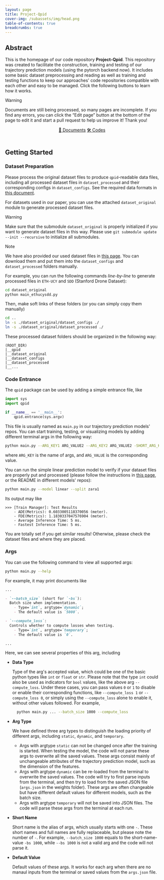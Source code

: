 ```yaml
---
layout: page
title: Project-Qpid
cover-img: /subassets/img/head.png
table-of-contents: true
breadcrumbs: true
---
```

<!--
 * @Author: Conghao Wong
 * @Date: 2025-04-11 10:13:41
 * @LastEditors: Conghao Wong
 * @LastEditTime: 2025-05-19 16:46:55
 * @Github: https://cocoon2wong.github.io
 * Copyright 2025 Conghao Wong, All Rights Reserved.
-->

## Abstract

This is the homepage of our code repository **Project-Qpid**.
This repository was created to facilitate the construction, training and testing of our trajectory prediction models (using the pytorch backend now).
It includes some basic dataset preprocessing and reading as well as training and testing functions to keep our approaches' code repositories compatible with each other and easy to be managed.
Click the following buttons to learn how it works.

> [!WARNING]
> Documents are still being processed, so many pages are incomplete.
> If you find any errors, you can click the “Edit page” button at the bottom of the page to edit it and start a pull request to help us improve it!
> Thank you!

<div style="text-align: center;">
    <a class="btn btn-colorful btn-lg" href="./docs">📖 Documents</a>
    <a class="btn btn-colorful btn-lg" href="{{ site.github.repository_url }}">🛠️ Codes</a>
    <br><br>
</div>

## Getting Started

### Dataset Preparation

Please process the original dataset files to produce `qpid`-readable data files, including all processed dataset files in `dataset_processed` and their corresponding configs in `dataset_configs`.
See the required data formats in [this document](./docs/dataset/file-formats).

For datasets used in our paper, you can use the attached `dataset_original` module to generate processed dataset files.

> [!WARNING]
> Make sure that the submodule `dataset_original` is properly initialized if you want to generate dataset files in this way.
> Please use `git submodule update --init --recursive` to initialize all submodules.

> [!NOTE]
> We have also provided our used dataset files in [this page](./docs/dataset/create-processed-dataset-files).
> You can download them and put them into the `dataset_configs` and `dataset_processed` folders manually.

For example, you can run the following commands *line-by-line* to generate processed files in `ETH-UCY` and `SDD` (Stanford Drone Dataset):

```bash
cd dataset_original
python main_ethucysdd.py
```

Then, make soft links of these folders (or you can simply copy them manually)

```bash
cd ..
ln -s ./dataset_original/dataset_configs ./
ln -s ./dataset_original/dataset_processed ./
```

These processed dataset folders should be organized in the following way:

```none
(ROOT_DIR)
|__qpid
|__dataset_original
|__dataset_configs
|__dataset_processed
|__...
```

### Code Entrance

The `qpid` package can be used by adding a simple entrance file, like

```python
import sys
import qpid

if __name__ == '__main__':
    qpid.entrance(sys.argv)
```

This file is usually named as `main.py` in our trajectory prediction models' repos.
You can start training, testing, or visualizing models by adding different terminal args in the following way:

```bash
python main.py --ARG_KEY1 ARG_VALUE2 --ARG_KEY2 ARG_VALUE2 -SHORT_ARG_KEY3 ARG_VALUE3 ...
```

where `ARG_KEY` is the name of args, and `ARG_VALUE` is the corresponding value.

You can run the simple linear prediction model to verify if your dataset files are properly put and processed (please follow the instructions in [this page](https://projectunpredictable.com/Project-Luna/howToUse/), or the README in different models' repos):

```bash
python main.py --model linear --split zara1
```

Its output may like

```null
>>> [Train Manager]: Test Results
    - ADE(Metrics): 0.6033005118370056 (meter).
    - FDE(Metrics): 1.1830337047576904 (meter).
    - Average Inference Time: 5 ms.
    - Fastest Inference Time: 5 ms.
```

You are totally set if you get similar results!
Otherwise, please check the dataset files and where they are placed.


### Args

You can use the following command to view all supported args:

```bash
python main.py --help
```

For example, it may print documents like

```markdown
...

- `--batch_size` (short for `-bs`):
  Batch size when implementation.
    - Type=`int`, argtype=`dynamic`;
    - The default value is `5000`.

- `--compute_loss`:
  Controls whether to compute losses when testing.
    - Type=`int`, argtype=`temporary`;
    - The default value is `0`.

...
```

Here, we can see several properties of this arg, including

- **Data Type**
  
  Type of the arg's accepted value, which could be one of the basic python types like `int` or `float` or `str`.
  Please note that the type `int` could also be used as indicators for `bool` values, like the above arg `--compute_loss`.
  Under these cases, you can pass values `0` or `1` to disable or enable their corresponding functions, like `--compute_loss 1` or `--compute_loss 0`, or simply using the `--compute_loss` alone to enable it, without other values followed.
  For example,

  ```bash
    python main.py ... --batch_size 1000 --compute_loss
  ```

- **Arg Type**
  
  We have defined three arg types to distinguish the loading priority of different args, including `static`, `dynamic`, and `temporary`.

  - Args with argtype `static` can not be changed once after the training is started.
  When testing the model, the code will not parse these args to overwrite all the saved values.
  These args consist mainly of unchangeable attributes of the trajectory prediction model, such as the dimension of the features.
  - Args with argtype `dynamic` can be re-loaded from the terminal to overwrite the saved values.
    The code will try to first parse inputs from the terminal, and then try to load from the saved JSON file (`args.json` in the weights folder).
    These args are often changeable but have different default values for different models, such as the batch size.
  - Args with argtype `temporary` will not be saved into JSON files.
    The code will parse these args from the terminal at each run.

- **Short Name**

  Short name is the alias of args, which usually starts with one `-`.
  These short names and full names are fully replaceable, but please note the number of `-`.
  For example, `--batch_size 1000` equals to the short-name-value `-bs 1000`, while `--bs 1000` is not a valid arg and the code will not parse it.

- **Default Value**

  Default values of these args.
  It works for each arg when there are no manaul inputs from the terminal or saved values from the `args.json` file.
